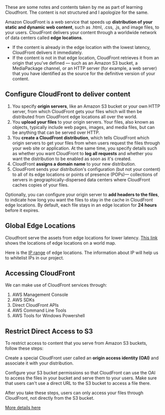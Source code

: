These are some notes and contents taken by me as part of learning Cloudfront. The content is not structured and I apologize for the same.

Amazon CloudFront is a web service that speeds up **distribution of your static and dynamic web content**, such as .html, .css, .js, and image files, to your users. CloudFront delivers your content through a worldwide network of data centers called **edge locations**.

- If the content is already in the edge location with the lowest latency, CloudFront delivers it immediately.
- If the content is not in that edge location, CloudFront retrieves it from an origin that you've defined — such as an Amazon S3 bucket, a MediaPackage channel, or an HTTP server (for example, a web server) that you have identified as the source for the definitive version of your content.

## Configure CloudFront to deliver content

1. You specify **origin servers**, like an Amazon S3 bucket or your own HTTP server, from which CloudFront gets your files which will then be distributed from CloudFront edge locations all over the world.
2. You **upload your files** to your origin servers. Your files, also known as objects, typically include web pages, images, and media files, but can be anything that can be served over HTTP.
3. You **create a CloudFront distribution**, which tells CloudFront which origin servers to get your files from when users request the files through your web site or application. At the same time, you specify details such as whether you want CloudFront to **log all requests** and whether you want the distribution to be enabled as soon as it's created.
4. CloudFront **assigns a domain name** to your new distribution.
5. CloudFront sends your distribution's configuration (but not your content) to all of its edge locations or points of presence (POPs)— collections of servers in geographically-dispersed data centers where CloudFront caches copies of your files.

Optionally, you can configure your origin server to **add headers to the files**, to indicate how long you want the files to stay in the cache in CloudFront edge locations. By default, each file stays in an edge location for **24 hours** before it expires.

## Global Edge Locations

Cloudfront serve the assets from edge locations for lower latency. [This link](https://aws.amazon.com/cloudfront/features/?whats-new-cloudfront.sort-by=item.additionalFields.postDateTime&whats-new-cloudfront.sort-order=desc#Global_Edge_Network) shows the locations of edge locations on a world map.

Here is the [IP range](https://ip-ranges.amazonaws.com/ip-ranges.json) of edge locations. The information about IP will help us to whitelist IPs in our project.

## Accessing CloudFront

We can make use of CloudFront services through:

1. AWS Management Console
2. AWS SDKs
3. Direct CloudFront APIs
4. AWS Command Line Tools
5. AWS Tools for Windows Powershell

## Restrict Direct Access to S3

To restrict access to content that you serve from Amazon S3 buckets, follow these steps:

Create a special CloudFront user called an **origin access identity (OAI)** and associate it with your distribution.

Configure your S3 bucket permissions so that CloudFront can use the OAI to access the files in your bucket and serve them to your users. Make sure that users can't use a direct URL to the S3 bucket to access a file there.

After you take these steps, users can only access your files through CloudFront, not directly from the S3 bucket.

[More details here](https://docs.aws.amazon.com/AmazonCloudFront/latest/DeveloperGuide/private-content-restricting-access-to-s3.html)
